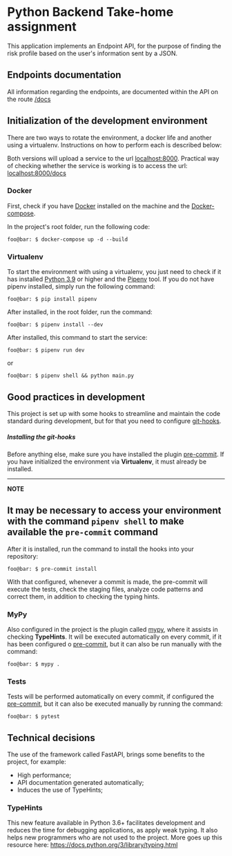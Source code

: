 # Python Backend Take-home assignment

This application implements an Endpoint API, for the purpose of finding the risk profile based on the user's information
sent by a JSON.

## Endpoints documentation

All information regarding the endpoints, are documented within the API on the route [/docs](http://localhost:8080/docs)

## Initialization of the development environment

There are two ways to rotate the environment, a docker life and another using a virtualenv. Instructions on how to
perform each is described below:

Both versions will upload a service to the url [localhost:8000](http://localhost:8000). Practical way of checking
whether the service is working is to access the url: [localhost:8000/docs](http://localhost:8000/docs)

### Docker

First, check if you have [Docker](https://docs.docker.com/get-docker/) installed on the machine and
the [Docker-compose](https://docs.docker.com/compose/install/).

In the project's root folder, run the following code:

```shell
foo@bar: $ docker-compose up -d --build
```

### Virtualenv

To start the environment with using a virtualenv, you just need to check if it has installed
[Python 3.9](https://www.python.org/downloads/) or higher and the [Pipenv](https://pypi.org/project/pipenv/) tool. If
you do not have pipenv installed, simply run the following command:

```shell
foo@bar: $ pip install pipenv
```

After installed, in the root folder, run the command:

```shell
foo@bar: $ pipenv install --dev
```

After installed, this command to start the service:

```shell
foo@bar: $ pipenv run dev
```

or

```shell
foo@bar: $ pipenv shell && python main.py
```

## Good practices in development

This project is set up with some hooks to streamline and maintain the code standard during development, but for that you
need to configure [git-hooks](https://git-scm.com/book/en/v2/Customizing-Git-Git-Hooks).

##### Installing the git-hooks

Before anything else, make sure you have installed the plugin [pre-commit](https://pre-commit.com/#install). If you have
initialized the environment via **Virtualenv**, it must already be installed.

---
**NOTE**

It may be necessary to access your environment with the command `pipenv shell` to make available the
`pre-commit` command
---

After it is installed, run the command to install the hooks into your repository:

```shell
foo@bar: $ pre-commit install
```

With that configured, whenever a commit is made, the pre-commit will execute the tests, check the staging files, analyze
code patterns and correct them, in addition to checking the typing hints.

### MyPy

Also configured in the project is the plugin called [mypy](https://mypy.readthedocs.io/), where it assists in checking
**TypeHints**.
It will be executed automatically on every commit, if it has been configured
o [pre-commit](https://pre-commit.com/#install), but it can also be run manually with the command:

```shell
foo@bar: $ mypy .
```

### Tests

Tests will be performed automatically on every commit, if configured the [pre-commit](https://pre-commit.com/#install),
but it can also be executed manually by running the command:

```shell
foo@bar: $ pytest
```

## Technical decisions

The use of the framework called FastAPI, brings some benefits to the project, for example:

- High performance;
- API documentation generated automatically;
- Induces the use of TypeHints;

### TypeHints

This new feature available in Python 3.6+ facilitates development and reduces the time for debugging applications, as
apply weak typing. It also helps new programmers who are not used to the project. More goes up this resource
here: https://docs.python.org/3/library/typing.html
